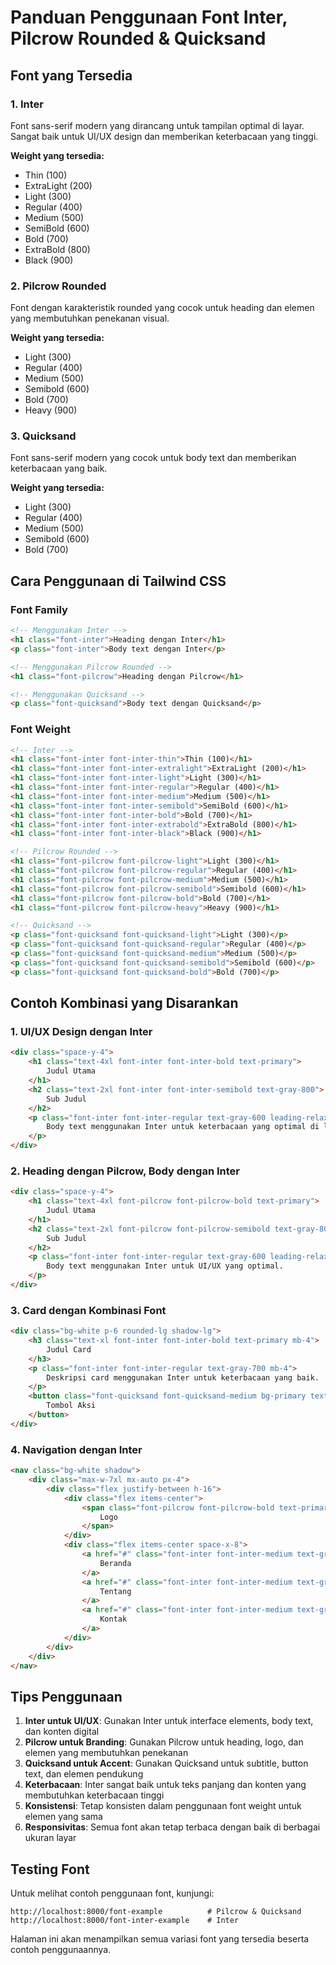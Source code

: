 # Panduan Penggunaan Font Inter, Pilcrow Rounded & Quicksand

## Font yang Tersedia

### 1. Inter
Font sans-serif modern yang dirancang untuk tampilan optimal di layar. Sangat baik untuk UI/UX design dan memberikan keterbacaan yang tinggi.

**Weight yang tersedia:**
- Thin (100)
- ExtraLight (200)
- Light (300)
- Regular (400)
- Medium (500)
- SemiBold (600)
- Bold (700)
- ExtraBold (800)
- Black (900)

### 2. Pilcrow Rounded
Font dengan karakteristik rounded yang cocok untuk heading dan elemen yang membutuhkan penekanan visual.

**Weight yang tersedia:**
- Light (300)
- Regular (400)
- Medium (500)
- Semibold (600)
- Bold (700)
- Heavy (900)

### 3. Quicksand
Font sans-serif modern yang cocok untuk body text dan memberikan keterbacaan yang baik.

**Weight yang tersedia:**
- Light (300)
- Regular (400)
- Medium (500)
- Semibold (600)
- Bold (700)

## Cara Penggunaan di Tailwind CSS

### Font Family
```html
<!-- Menggunakan Inter -->
<h1 class="font-inter">Heading dengan Inter</h1>
<p class="font-inter">Body text dengan Inter</p>

<!-- Menggunakan Pilcrow Rounded -->
<h1 class="font-pilcrow">Heading dengan Pilcrow</h1>

<!-- Menggunakan Quicksand -->
<p class="font-quicksand">Body text dengan Quicksand</p>
```

### Font Weight
```html
<!-- Inter -->
<h1 class="font-inter font-inter-thin">Thin (100)</h1>
<h1 class="font-inter font-inter-extralight">ExtraLight (200)</h1>
<h1 class="font-inter font-inter-light">Light (300)</h1>
<h1 class="font-inter font-inter-regular">Regular (400)</h1>
<h1 class="font-inter font-inter-medium">Medium (500)</h1>
<h1 class="font-inter font-inter-semibold">SemiBold (600)</h1>
<h1 class="font-inter font-inter-bold">Bold (700)</h1>
<h1 class="font-inter font-inter-extrabold">ExtraBold (800)</h1>
<h1 class="font-inter font-inter-black">Black (900)</h1>

<!-- Pilcrow Rounded -->
<h1 class="font-pilcrow font-pilcrow-light">Light (300)</h1>
<h1 class="font-pilcrow font-pilcrow-regular">Regular (400)</h1>
<h1 class="font-pilcrow font-pilcrow-medium">Medium (500)</h1>
<h1 class="font-pilcrow font-pilcrow-semibold">Semibold (600)</h1>
<h1 class="font-pilcrow font-pilcrow-bold">Bold (700)</h1>
<h1 class="font-pilcrow font-pilcrow-heavy">Heavy (900)</h1>

<!-- Quicksand -->
<p class="font-quicksand font-quicksand-light">Light (300)</p>
<p class="font-quicksand font-quicksand-regular">Regular (400)</p>
<p class="font-quicksand font-quicksand-medium">Medium (500)</p>
<p class="font-quicksand font-quicksand-semibold">Semibold (600)</p>
<p class="font-quicksand font-quicksand-bold">Bold (700)</p>
```

## Contoh Kombinasi yang Disarankan

### 1. UI/UX Design dengan Inter
```html
<div class="space-y-4">
    <h1 class="text-4xl font-inter font-inter-bold text-primary">
        Judul Utama
    </h1>
    <h2 class="text-2xl font-inter font-inter-semibold text-gray-800">
        Sub Judul
    </h2>
    <p class="font-inter font-inter-regular text-gray-600 leading-relaxed">
        Body text menggunakan Inter untuk keterbacaan yang optimal di layar.
    </p>
</div>
```

### 2. Heading dengan Pilcrow, Body dengan Inter
```html
<div class="space-y-4">
    <h1 class="text-4xl font-pilcrow font-pilcrow-bold text-primary">
        Judul Utama
    </h1>
    <h2 class="text-2xl font-pilcrow font-pilcrow-semibold text-gray-800">
        Sub Judul
    </h2>
    <p class="font-inter font-inter-regular text-gray-600 leading-relaxed">
        Body text menggunakan Inter untuk UI/UX yang optimal.
    </p>
</div>
```

### 3. Card dengan Kombinasi Font
```html
<div class="bg-white p-6 rounded-lg shadow-lg">
    <h3 class="text-xl font-inter font-inter-bold text-primary mb-4">
        Judul Card
    </h3>
    <p class="font-inter font-inter-regular text-gray-700 mb-4">
        Deskripsi card menggunakan Inter untuk keterbacaan yang baik.
    </p>
    <button class="font-quicksand font-quicksand-medium bg-primary text-white px-4 py-2 rounded">
        Tombol Aksi
    </button>
</div>
```

### 4. Navigation dengan Inter
```html
<nav class="bg-white shadow">
    <div class="max-w-7xl mx-auto px-4">
        <div class="flex justify-between h-16">
            <div class="flex items-center">
                <span class="font-pilcrow font-pilcrow-bold text-primary text-xl">
                    Logo
                </span>
            </div>
            <div class="flex items-center space-x-8">
                <a href="#" class="font-inter font-inter-medium text-gray-700 hover:text-primary">
                    Beranda
                </a>
                <a href="#" class="font-inter font-inter-medium text-gray-700 hover:text-primary">
                    Tentang
                </a>
                <a href="#" class="font-inter font-inter-medium text-gray-700 hover:text-primary">
                    Kontak
                </a>
            </div>
        </div>
    </div>
</nav>
```

## Tips Penggunaan

1. **Inter untuk UI/UX**: Gunakan Inter untuk interface elements, body text, dan konten digital
2. **Pilcrow untuk Branding**: Gunakan Pilcrow untuk heading, logo, dan elemen yang membutuhkan penekanan
3. **Quicksand untuk Accent**: Gunakan Quicksand untuk subtitle, button text, dan elemen pendukung
4. **Keterbacaan**: Inter sangat baik untuk teks panjang dan konten yang membutuhkan keterbacaan tinggi
5. **Konsistensi**: Tetap konsisten dalam penggunaan font weight untuk elemen yang sama
6. **Responsivitas**: Semua font akan tetap terbaca dengan baik di berbagai ukuran layar

## Testing Font

Untuk melihat contoh penggunaan font, kunjungi:
```
http://localhost:8000/font-example          # Pilcrow & Quicksand
http://localhost:8000/font-inter-example    # Inter
```

Halaman ini akan menampilkan semua variasi font yang tersedia beserta contoh penggunaannya. 